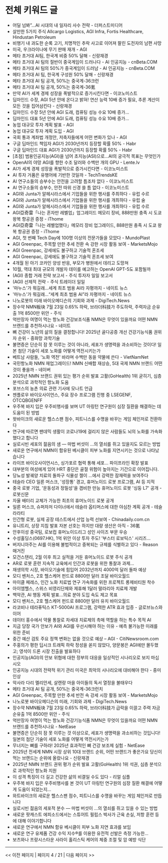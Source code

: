 # 전체 키워드 글

- 어딜 넘봐”…AI 시대의 내 일자리 사수 전략 - 더퍼스트미디어
- 살만한 5가지 주식 Allcargo Logistics, AGI Infra, Fortis Healthcare, Hindustan Petroleum
- 비행기 내 과도한 순록 고기, 치명적인 추락 사고로 이어져 팔린 도전자의 남편 사망
- 미국, 우크라이나에 무기 판매 재개 - AGI
- 메타 초거대 AI팀, 한국계 비중 50% 달해 - 신랑재경
- 메타 초거대 AI 팀의 절반이 중국계임이 드러나다 - AI 인공지능 - cnBeta.COM
- 메타 초거대 AI 팀의 50%가 중국계임이 드러남 - AI 인공지능 - cnBeta.COM
- 메타 초거대 AI 팀, 한국계 구성원 50% 달해 - 신랑재경
- 메타 초거대 AI 팀 공개, 50%는 중국계-36크런
- 메타 초거대 AI 팀 공개, 50%는 중국계-36氪
- 만약 AI가 세계 경제 성장을 폭발적으로 증가시킨다면 - 이코노미스트
- 딥마인드 수장, AGI 5년 안에 온다고 밝혀! 연산 능력 10배 증가 필요, 추론 계산이 모든 것을 집어삼킨다 - 신랑재경
- 딥마인드 수장 5년 안에 AGI 도래, 컴퓨팅 성능 수요 10배 증가…
- 딥마인드 대표 5년 안에 AGI 도래, 컴퓨팅 성능 수요 10배 증가…
- 농업 대규모 투자 계획 발표 - AGI
- 농업 대규모 투자 계획 도입 - AGI
- 국회 통과 계좌법 개정안, 저축자들에게 어떤 변화가 있나 - AGI
- 구글 딥마인드 책임자 AGI가 2030년까지 등장할 확률 50% - Habr
- 구글 딥마인드 대표 AGI가 2030년까지 등장할 확률 50% - Habr
- [초점] 범용인공지능(AGI)을 넘어 초지능(ASI)으로…AI의 궁극적 목표는 무엇인가
- OpenAI의 야망 AGI를 향한 수조 달러와 수백만 개의 GPU - Lente.lv
- AI가 세계 경제 성장을 폭발적으로 증가시킨다면 - 이코노미스트
- AI 투자 거품은 유행어에 기반한 것일까 - TechTrendsKE
- AI 연구소들의 승부수는 안전을 고려할 틈조차 없다 - 이코노미스트
- AI 연구소들의 승부수, 안전 따위 신경 쓸 틈 없다 - 이코노미스트
- AGI와 Junta가 알헤시라스에서 기업들을 위한 행사를 주최하다 - 유럽 수르
- AGI와 Junta가 알헤시라스에서 기업들을 위한 행사를 개최하다 - 유럽 술
- AGI와 Junta가 알헤시라스에서 기업들을 위한 행사를 개최하다 - 유럽 수르
- AGI亞奇雷「나는 혼자만 레벨업」업그레이드 메모리 장비, 888만원 충족 시 도쿄 왕복 항공권 증정 - iThome
- AGI亞奇雷「나는 레벨업했다」메모리 장비 업그레이드, 888만원 충족 시 도쿄 왕복 항공권 증정 - iThome
- AGI, 첫 번째 Tech Day에 100명 이상의 전문가들을 모았다 - MundoPlast
- AGI Greenpac, 주목할 만한 추세 전환 속 강한 시장 활동 보여 - MarketsMojo
- AGI Greenpac, 강세에도 불구하고 기술적 혼조세
- AGI Greenpac, 강세에도 불구하고 기술적 혼조세 보여
- 4개월 된 아기 코카인 양성 반응, 부모가 병원에서 데리고 도망쳐
- 10월, 역대 최대 규모의 개발자 데이를 예고하는 OpenAI GPT-5도 포함될까
- (AGI) 종합 거래 전략 보고서 - 주식 투자자 일일 보고서
- (AGI) 선제적 전략 - 주식 트레이더 일일
- '마누스'가 뭐길래…세계 최초 범용 AI라 자평까지 - 네이트 뉴스
- '마누스'가 뭐길래…“세계 최초 범용 AI”라 자평까지 - 네이트 뉴스
- 나노로봇의 미래 바이오메디슨의 기회와 과제 - DigiTech.News
- 장수약 NMN板块 7월 23일 0.65% 하락, 브라더科技가 주도하락, 주력자금 순유출 1억 8500만 위안 - 주식
- 억만장자 여명이 먹는 항노화 건강보조식품 NMN은 무엇이 있을까요 어떤 NMN 브랜드를 추천하시나요 - 네이트
- 뼈 건강이 노년의 삶의 질을 결정합니다! 2025년 골다공증 개선 건강기능식품 권위자 순위 - 중화망 과학기술
- 불면증은 단순히 잠 못 이루는 것이 아니라, 세포가 생명력을 과소비하는 것이다! 일본 첨단 기술이 세포 노화를 어떻게 역전시키는가
- 베트남 사람들, '노화 역전' 바라며 수백만 동을 약물에 쓴다 - VietNamNet
- 국민항노화 NMN 재업그레이드! NMN 신배합 재상승, 5대 국제 NMN 브랜드 어떤 것이 좋을까 - 네이버
- 2025년 NMN 브랜드 권위 있는 평가 순위 발표 고활(GoHealth) 1위 굳히기, 심층 분석으로 과학적인 항노화 도움
- 포브스의 농촌 의료 관련 기사에 모나트 언급
- 젠플로우 바이오사이언스, 주요 장수 프로그램 진행 중  LSEGENF, OTCQBGENFF
- 우주복 바지 입은 우주비행사를 보며 UT 아링턴 연구원이 심장 질환을 해결하는 데 도움이 된 방법
- 왓바이크의 새로운 헬스스팬 점수, 피트니스를 수명을 바꾸는 게임 체인저로 전환하다
- 연구에 따르면 팬데믹 생활이 코로나19에 걸리지 않은 사람들도 뇌의 노화를 가속화했다고 합니다
- 실로시빈 세포의 젊음의 샘 — 마법 버섯이 …의 열쇠를 쥐고 있을지도 모르는 방법
- 새로운 연구에서 NMN이 함유된 베시클이 피부 노화를 지연시키는 것으로 나타났습니다
- 라이프 바이오사이언시스, 싱가포르 협력 통해 세포… 파이프라인 확장 발표
- 대부분의 여성에게 있어 HRT 중단은 골절 위험이 높아지는 기간으로 이어집니다.
- 당뇨성 발궤양 치료의 돌파구 식물성 젤이 ...에서 강력한 잠재력을 보여주다
- 테슬라 CEO 일론 머스크, '성장통' 경고, 휴머노이드 로봇 프로그램, AI 등 지적
- 중국 로봇 기업, '운동성과 정밀성'을 겸비한 만능 휴머노이드 로봇 '싱둥 L7' 공개 - 로봇신문
- 자율 배터리 교체가 가능한 최초의 휴머노이드 로봇 공개
- 일론 머스크, 슈퍼차저 다이너에서 테슬라 옵티머스에 대한 야심찬 계획 공개 - 테슬라라티
- 인간형 로봇, 실제 공장 테스트에서 산업 능력 선보여 - Chinadaily.com.cn
- 유니트리, 상장 지침 발표 자본 선호는 하지만 대량 생산은 아직 - 36氪
- 안후이성 중국팀, 로보컵 휴머노이드리그 성인 사이즈 부문 우승
- 수성홀딩스(0697.HK), 1억 위안 이상 투자 주도! '부스터 로보틱스' 시리즈…
- 버지니아주는 AI를 이용해 불법적이고 중복되는 규제를 식별하고 있다 - Reason 매거진
- 모건스탠리, 2월 이후 최고 실적을 거둔 휴머노이드 로봇 주식 공개
- AR로 로봇 훈련 지속적 교육에서 인간과 로봇을 위한 통찰과 과제…
- 재생의학 시장, 바이오기술에 힘입어 2032년까지 4000억 달러 돌파 예상
- 모디 벤처스, 2호 헬스케어 펀드로 8800만 달러 조달  바이오월드
- 마이클 페레스, 인간 노화 치료법 연구 가속화를 위한 프로젝트 롱제비티원 착수
- 아이엠헬스, 스위스 비영리단체와 제휴해 1달러 말라리아 치료제 개발
- 백악관, AI 행동 계획 발표…의료 분야 도입 속도 제고 목표
- 모디 벤처스, 2호 헬스케어 펀드로 8800만 달러 유치  바이오월드
- 라코비나 테라퓨틱스 KT-5000AI 프로그램, 강력한 ATR 효과 입증 - 글로브뉴스와이어
- 데이터 홍수에서 약물 통찰로 차세대 치료제의 촉매 역할을 하는 특수 목적 AI
- 지금 당장 국가 안보가 AI와 AGI를 우선시해야 하는 이유 - 예측 불가능한 미래를 위한 준비
- 중간 예산 검토 주요 정책 변화는 없을 것으로 예상 – AGI - CitiNewsroom.com
- 주홍의가 평한 딥시크 트래픽 하락 정성을 쏟지 않았다, 양문봉은 AGI에만 몰두했고; 영석이 드론 시장 진출을 발표하다
- 인공지능(AGI)의 안보 위협에 대한 정부의 대응을 일상적인 시나리오로 보지 마십시오
- 인공지능 시대의 전략적 위기 관리 미국은 최악의 시나리오에 대비해야 한다 - 중미인상
- 악사라 다리 멜리안세, 살렌랑 마을 아이들의 독서 열정을 불태우다
- 메타 초거대 AI 팀 공개, 50%는 중국계-36크런치
- AGI Greenpac, 주목할 만한 추세 반전 속 강세 시장 활동 보여 - MarketsMojo
- 나노로봇 바이오메디슨의 미래, 기회와 과제 - DigiTech.News
- 장수약 NMN板块 7월 23일 0.65% 하락, 브라더科技가 급락을 이끌고 주력 자금 순유출 1억 8500만 위안 - 주식
- 억만장자 여명이 먹는 항노화 건강기능식품 NMN은 무엇이 있을까요 어떤 NMN 브랜드를 추천하시나요 - NetEase
- 불면증은 단순히 잠 못 이루는 것 이상으로, 세포가 생명력을 과소비하는 것입니다! 일본의 첨단 기술이 세포 노화를 어떻게 역전시키는가
- 무너지는 뼈를 구하라! 2025년 효과적인 뼈 건강 보조제 실험 - NetEase
- 2025년 전세계 NMN 시장 상위 10대 브랜드 순위, 어떤 브랜드가 좋은가요 당신이 먹는 브랜드는 순위에 올랐나요 - 신랑재경
- 2025년 NMN 브랜드 권위 평가 순위 발표 고활(GoHealth) 1위 석권, 심층 분석으로 과학적인 항노화 지원
- 이 성격 특징이 더 길고 건강한 삶의 비결일 수도 있다 - 리얼 심플
- 우주복 바지 입은 우주비행사를 본 것이 UT 아링턴 연구원의 심장 질환 해결에 어떻게 도움이 되었는지...
- 와트바이크의 새로운 헬스스팬 점수, 피트니스를 수명을 바꾸는 게임 체인저로 만듭니다
- 실로시빈 젊음의 세포적 분수 — 마법 버섯이 …의 열쇠를 쥐고 있을 수 있는 방법
- 새로운 팟캐스트 에피소드에서는 스튜어트 필립스 박사가 근육 손실, 저항 훈련 등에 대해 이야기합니다
- 새로운 연구에서 NMN 함유 베시클이 피부 노화 지연 효과를 보임
- 새로운 연구 유제품 건강 수익 지수®를 이용한 유전적 선발은 측정 가능한...
- 보츠와나 프랑시스타운 사라이 홀리스틱 케어의 체중 조절 및 암 예방 식단

---
<< 이전 페이지 | 페이지 4 / 21 | 다음 페이지 >>